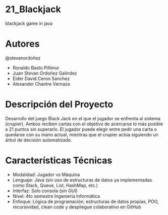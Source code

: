 # 21_Blackjack
blackjack game in java
# Autores
@stevanordoñez
- Ronaldo Basto Pillimur
- Juan Stevan Ordoñez Galindez
- Eider David Ceron Sanchez
- Alexander Chantre Vernaza

# Descripción del Proyecto
Desarrollo del juego Black Jack en el que el jugador se enfrenta al sistema (crupier).
Ambos reciben cartas con el objetivo de acercarse lo más posible a 21 puntos sin superarlo.
El jugador puede elegir entre pedir una carta o quedarse con su mano actual, 
mientras que el crupier actúa siguiendo un árbol de decisión automatizado.

# Características Técnicas
- Modalidad: Jugador vs Máquina
- Lenguaje: Java (sin uso de estructuras de datos ya implementadas como Stack, Queue, List, HashMap, etc.)
- Interfaz: Solo consola (sin GUI)
- Nivel: 4to semestre Ingeniería Informática
- Enfoque: Lógica de programación, estructuras de datos propias, POO, recursividad, clean code y despliegue colaborativo en GitHub


